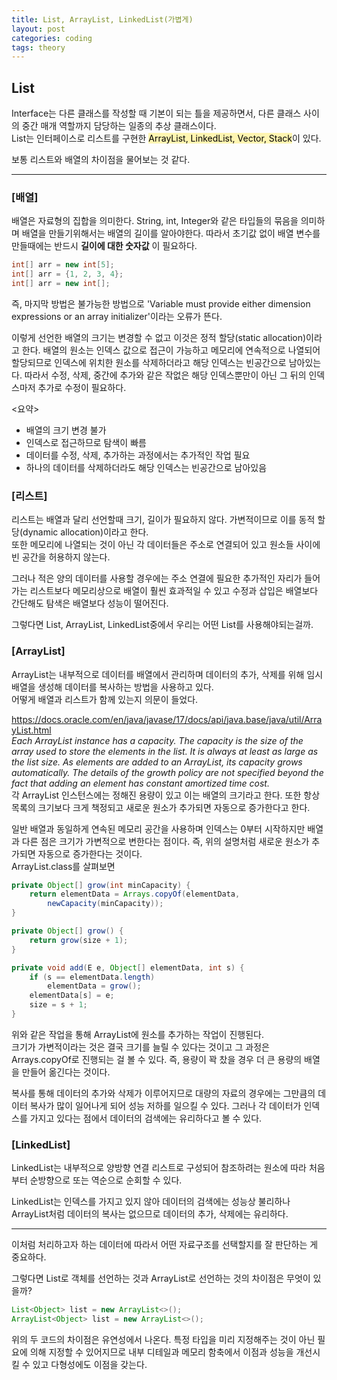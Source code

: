 ```yaml
---
title: List, ArrayList, LinkedList(가볍게)
layout: post
categories: coding
tags: theory
---
```

## List
Interface는 다른 클래스를 작성할 때 기본이 되는 틀을 제공하면서, 다른 클래스 사이의 중간 매개 역할까지 담당하는 일종의 추상 클래스이다.    
List는 인터페이스로 리스트를 구현한  <mark style='background-color: #fff5b1'>ArrayList, LinkedList, Vector, Stack</mark>이 있다.

보통 리스트와 배열의 차이점을 물어보는 것 같다.    
<hr>

### [배열]
배열은 자료형의 집합을 의미한다. String, int, Integer와 같은 타입들의 묶음을 의미하며 배열을 만들기위해서는 배열의 길이를 알아야한다. 따라서 초기값 없이 배열 변수를 만들때에는 반드시 __길이에 대한 숫자값__ 이 필요하다.

```java
int[] arr = new int[5];
int[] arr = {1, 2, 3, 4};
int[] arr = new int[];
```
즉, 마지막 방법은 불가능한 방법으로 'Variable must provide either dimension expressions or an array initializer'이라는 오류가 뜬다.    

이렇게 선언한 배열의 크기는 변경할 수 없고 이것은 정적 할당(static allocation)이라고 한다. 배열의 원소는 인덱스 값으로 접근이 가능하고 메모리에 연속적으로 나열되어 할당되므로 인덱스에 위치한 원소를 삭제하더라고 해당 인덱스는 빈공간으로 남아있는다. 따라서 수정, 삭제, 중간에 추가와 같은 작없은 해당 인덱스뿐만이 아닌 그 뒤의 인덱스마저 추가로 수정이 필요하다.    

<요약>   
- 배열의 크기 변경 불가
- 인덱스로 접근하므로 탐색이 빠름
- 데이터를 수정, 삭제, 추가하는 과정에서는 추가적인 작업 필요
- 하나의 데이터를 삭제하더라도 해당 인덱스는 빈공간으로 남아있음

### [리스트]
리스트는 배열과 달리 선언할때 크기, 길이가 필요하지 않다. 가변적이므로 이를 동적 할당(dynamic allocation)이라고 한다.    
또한 메모리에 나열되는 것이 아닌 각 데이터들은 주소로 연결되어 있고 원소들 사이에 빈 공간을 허용하지 않는다. 

그러나 적은 양의 데이터를 사용할 경우에는 주소 연결에 필요한 추가적인 자리가 들어가는 리스트보다 메모리상으로 배열이 훨씬 효과적일 수 있고 수정과 삽입은 배열보다 간단해도 탐색은 배열보다 성능이 떨어진다.    

그렇다면 List, ArrayList, LinkedList중에서 우리는 어떤 List를 사용해야되는걸까.    

### [ArrayList]
ArrayList는 내부적으로 데이터를 배열에서 관리하며 데이터의 추가, 삭제를 위해 임시 배열을 생성해 데이터를 복사하는 방법을 사용하고 있다.    
어떻게 배열과 리스트가 함께 있는지 의문이 들었다.    

<https://docs.oracle.com/en/java/javase/17/docs/api/java.base/java/util/ArrayList.html>    
_Each ArrayList instance has a capacity. The capacity is the size of the array used to store the elements in the list. It is always at least as large as the list size. As elements are added to an ArrayList, its capacity grows automatically. The details of the growth policy are not specified beyond the fact that adding an element has constant amortized time cost._   
각 ArrayList 인스턴스에는 정해진 용량이 있고 이는 배열의 크기라고 한다. 또한 항상 목록의 크기보다 크게 책정되고 새로운 원소가 추가되면 자동으로 증가한다고 한다.    

일반 배열과 동일하게 연속된 메모리 공간을 사용하며 인덱스는 0부터 시작하지만 배열과 다른 점은 크기가 가변적으로 변한다는 점이다. 즉,  위의 설명처럼 새로운 원소가 추가되면 자동으로 증가한다는 것이다.    
ArrayList.class를 살펴보면 
```java
private Object[] grow(int minCapacity) {
    return elementData = Arrays.copyOf(elementData,
        newCapacity(minCapacity));
}

private Object[] grow() {
    return grow(size + 1);
}

private void add(E e, Object[] elementData, int s) {
    if (s == elementData.length)
        elementData = grow();
    elementData[s] = e;
    size = s + 1;
}
```
위와 같은 작업을 통해 ArrayList에 원소를 추가하는 작업이 진행된다.    
크기가 가변적이라는 것은 결국 크기를 늘릴 수 있다는 것이고 그 과정은 Arrays.copyOf로 진행되는 걸 볼 수 있다. 즉, 용량이 꽉 찼을 경우 더 큰 용량의 배열을 만들어 옮긴다는 것이다.    

복사를 통해 데이터의 추가와 삭제가 이루어지므로 대량의 자료의 경우에는 그만큼의 데이터 복사가 많이 일어나게 되어 성능 저하를 일으킬 수 있다. 그러나 각 데이터가 인덱스를 가지고 있다는 점에서 데이터의 검색에는 유리하다고 볼 수 있다.

### [LinkedList]
LinkedList는 내부적으로 양방향 연결 리스트로 구성되어 참조하려는 원소에 따라 처음부터 순방향으로 또는 역순으로 순회할 수 있다.

LinkedList는 인덱스를 가지고 있지 않아 데이터의 검색에는 성능상 불리하나 ArrayList처럼 데이터의 복사는 없으므로 데이터의 추가, 삭제에는 유리하다.    

<hr>
이처럼 처리하고자 하는 데이터에 따라서 어떤 자료구조를 선택할지를 잘 판단하는 게 중요하다. 

그렇다면 List로 객체를 선언하는 것과 ArrayList로 선언하는 것의 차이점은 무엇이 있을까?    

```java
List<Object> list = new ArrayList<>();
ArrayList<Object> list = new ArrayList<>();
```    
위의 두 코드의 차이점은 유연성에서 나온다. 특정 타입을 미리 지정해주는 것이 아닌 필요에 의해 지정할 수 있어지므로 내부 디테일과 메모리 함축에서 이점과 성능을 개선시킬 수 있고 다형성에도 이점을 갖는다.
